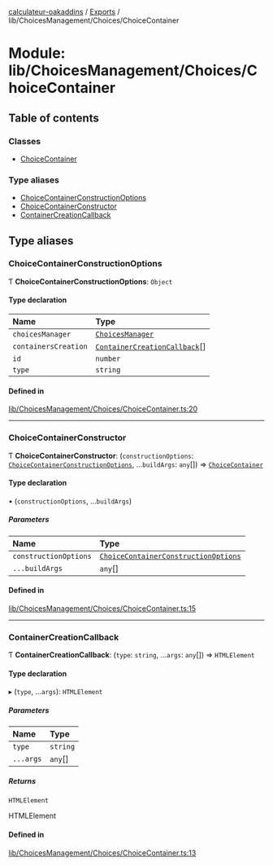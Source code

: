 [calculateur-oakaddins](../README.md) / [Exports](../modules.md) / lib/ChoicesManagement/Choices/ChoiceContainer

# Module: lib/ChoicesManagement/Choices/ChoiceContainer

## Table of contents

### Classes

- [ChoiceContainer](../classes/lib_choicesmanagement_choices_choicecontainer.choicecontainer.md)

### Type aliases

- [ChoiceContainerConstructionOptions](lib_choicesmanagement_choices_choicecontainer.md#choicecontainerconstructionoptions)
- [ChoiceContainerConstructor](lib_choicesmanagement_choices_choicecontainer.md#choicecontainerconstructor)
- [ContainerCreationCallback](lib_choicesmanagement_choices_choicecontainer.md#containercreationcallback)

## Type aliases

### ChoiceContainerConstructionOptions

Ƭ **ChoiceContainerConstructionOptions**: `Object`

#### Type declaration

| Name | Type |
| :------ | :------ |
| `choicesManager` | [`ChoicesManager`](../classes/lib_choicesmanagement_choicesmanager.choicesmanager.md) |
| `containersCreation` | [`ContainerCreationCallback`](lib_choicesmanagement_choices_choicecontainer.md#containercreationcallback)[] |
| `id` | `number` |
| `type` | `string` |

#### Defined in

[lib/ChoicesManagement/Choices/ChoiceContainer.ts:20](https://github.com/P0ulpy/Configurateur-OakAddins/blob/6c35e95/src/lib/ChoicesManagement/Choices/ChoiceContainer.ts#L20)

___

### ChoiceContainerConstructor

Ƭ **ChoiceContainerConstructor**: (`constructionOptions`: [`ChoiceContainerConstructionOptions`](lib_choicesmanagement_choices_choicecontainer.md#choicecontainerconstructionoptions), ...`buildArgs`: `any`[]) => [`ChoiceContainer`](../classes/lib_choicesmanagement_choices_choicecontainer.choicecontainer.md)

#### Type declaration

• (`constructionOptions`, ...`buildArgs`)

##### Parameters

| Name | Type |
| :------ | :------ |
| `constructionOptions` | [`ChoiceContainerConstructionOptions`](lib_choicesmanagement_choices_choicecontainer.md#choicecontainerconstructionoptions) |
| `...buildArgs` | `any`[] |

#### Defined in

[lib/ChoicesManagement/Choices/ChoiceContainer.ts:15](https://github.com/P0ulpy/Configurateur-OakAddins/blob/6c35e95/src/lib/ChoicesManagement/Choices/ChoiceContainer.ts#L15)

___

### ContainerCreationCallback

Ƭ **ContainerCreationCallback**: (`type`: `string`, ...`args`: `any`[]) => `HTMLElement`

#### Type declaration

▸ (`type`, ...`args`): `HTMLElement`

##### Parameters

| Name | Type |
| :------ | :------ |
| `type` | `string` |
| `...args` | `any`[] |

##### Returns

`HTMLElement`

HTMLElement

#### Defined in

[lib/ChoicesManagement/Choices/ChoiceContainer.ts:13](https://github.com/P0ulpy/Configurateur-OakAddins/blob/6c35e95/src/lib/ChoicesManagement/Choices/ChoiceContainer.ts#L13)
